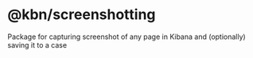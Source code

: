 # @kbn/screenshotting

Package for capturing screenshot of any page in Kibana and (optionally) saving it to a case
